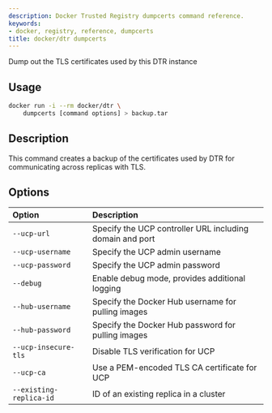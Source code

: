 ```yaml
---
description: Docker Trusted Registry dumpcerts command reference.
keywords:
- docker, registry, reference, dumpcerts
title: docker/dtr dumpcerts
---
```


Dump out the TLS certificates used by this DTR instance

## Usage

```bash
docker run -i --rm docker/dtr \
    dumpcerts [command options] > backup.tar
```

## Description

This command creates a backup of the certificates used by DTR for
communicating across replicas with TLS.


## Options

| Option                  | Description                                              |
|:------------------------|:---------------------------------------------------------|
| `--ucp-url`             | Specify the UCP controller URL including domain and port |
| `--ucp-username`        | Specify the UCP admin username                           |
| `--ucp-password`        | Specify the UCP admin password                           |
| `--debug`               | Enable debug mode, provides additional logging           |
| `--hub-username`        | Specify the Docker Hub username for pulling images       |
| `--hub-password`        | Specify the Docker Hub password for pulling images       |
| `--ucp-insecure-tls`    | Disable TLS verification for UCP                         |
| `--ucp-ca`              | Use a PEM-encoded TLS CA certificate for UCP             |
| `--existing-replica-id` | ID of an existing replica in a cluster                   |
